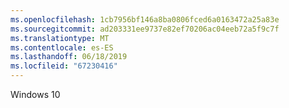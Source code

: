 ```yaml
---
ms.openlocfilehash: 1cb7956bf146a8ba0806fced6a0163472a25a83e
ms.sourcegitcommit: ad203331ee9737e82ef70206ac04eeb72a5f9c7f
ms.translationtype: MT
ms.contentlocale: es-ES
ms.lasthandoff: 06/18/2019
ms.locfileid: "67230416"
---
```

Windows 10